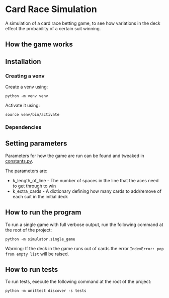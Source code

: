 # Card Race Simulation
A simulation of a card race betting game, to see how variations in the deck effect the probability of a certain suit winning.

## How the game works

## Installation
### Creating a venv
Create a venv using:
```commandline
python -m venv venv
```

Activate it using:
```commandline
source venv/bin/activate
```

### Dependencies

## Setting parameters
Parameters for how the game are run can be found and tweaked in [constants.py](simulator/constants.py).

The parameters are:
* k_length_of_line - The number of spaces in the line that the aces need to get through to win
* k_extra_cards - A dictionary defining how many cards to add/remove of each suit in the initial deck

## How to run the program
To run a single game with full verbose output, run the following command at the root of the project:
```commandline
python -m simulator.single_game
```
Warning: If the deck in the game runs out of cards the error `IndexError: pop from empty list` will be raised.

## How to run tests
To run tests, execute the following command at the root of the project:
```commandline
python -m unittest discover -s tests
```
